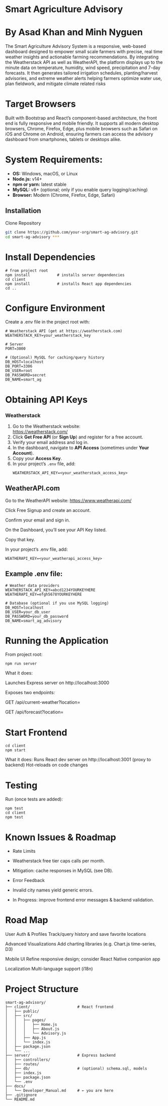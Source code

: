 # Smart Agriculture Advisory

# By Asad Khan and Minh Nyguen 

The Smart Agriculture Advisory System is a responsive, web-based dashboard designed to empower small scale farmers with precise, real time weather insights and actionable farming recommendations. By integrating the Weatherstack API as well as WeatherAPI, the platform displays up to the minute data on temperature, humidity, wind speed, precipitation and 7-day forecasts. It then generates tailored irrigation schedules, planting/harvest advisories, and extreme weather alerts helping farmers optimize water use, plan fieldwork, and mitigate climate related risks



# Target Browsers
Built with Bootstrap and React’s component-based architecture, the front end is fully responsive and mobile friendly. It supports all modern desktop browsers, Chrome, Firefox, Edge, plus mobile browsers such as Safari on iOS and Chrome on Android, ensuring farmers can access the advisory dashboard from smartphones, tablets or desktops alike.


# System Requirements: 

- **OS:** Windows, macOS, or Linux  
- **Node.js:** v14+  
- **npm or yarn:** latest stable  
- **MySQL:** v8+ (optional; only if you enable query logging/caching)  
- **Browser:** Modern (Chrome, Firefox, Edge, Safari) 

## Installation 
Clone Repository

```bash
git clone https://github.com/your-org/smart-ag-advisory.git
cd smart-ag-advisory ***
```
# Install Dependencies
```
# from project root
npm install            # installs server dependencies
cd client
npm install            # installs React app dependencies
cd ..
```
# Configure Environment
Create a .env file in the project root with:
```
# Weatherstack API (get at https://weatherstack.com)
WEATHERSTACK_KEY=your_weatherstack_key

# Server
PORT=3000

# (Optional) MySQL for caching/query history
DB_HOST=localhost
DB_PORT=3306
DB_USER=root
DB_PASSWORD=secret
DB_NAME=smart_ag
```
# Obtaining API Keys

### Weatherstack

1. Go to the Weatherstack website:  
   https://weatherstack.com/
2. Click **Get Free API** (or **Sign Up**) and register for a free account.
3. Verify your email address and log in.
4. In the dashboard, navigate to **API Access** (sometimes under **Your Account**).
5. Copy your **Access Key**.
6. In your project’s `.env` file, add:
   ```env
   WEATHERSTACK_API_KEY=<your_weatherstack_access_key>
## WeatherAPI.com

Go to the WeatherAPI website:
https://www.weatherapi.com/

Click Free Signup and create an account.

Confirm your email and sign in.

On the Dashboard, you’ll see your API Key listed.

Copy that key.

In your project’s .env file, add:
```
WEATHERAPI_KEY=<your_weatherapi_access_key>

```
## Example .env file:
```
# Weather data providers
WEATHERSTACK_API_KEY=abcd1234YOURKEYHERE
WEATHERAPI_KEY=efgh5678YOURKEYHERE

# Database (optional if you use MySQL logging)
DB_HOST=localhost
DB_USER=your_db_user
DB_PASSWORD=your_db_password
DB_NAME=smart_ag_advisory

```
# Running the Application
From project root:
```
npm run server
```
What it does:

Launches Express server on http://localhost:3000

Exposes two endpoints:

GET /api/current-weather?location=<city>

GET /api/forecast?location=<city>

# Start Frontend
```
cd client
npm start
```
What it does:
Runs React dev server on http://localhost:3001 (proxy to backend)
Hot-reloads on code changes

# Testing
Run (once tests are added):
```
npm test
cd client
npm test
```
# Known Issues & Roadmap
- Rate Limits

- Weatherstack free tier caps calls per month.

- Mitigation: cache responses in MySQL (see DB).

- Error Feedback

- Invalid city names yield generic errors.

- In Progress: improve frontend error messages & backend validation.

# Road Map
User Auth & Profiles
Track/query history and save favorite locations

Advanced Visualizations
Add charting libraries (e.g. Chart.js time-series, D3)

Mobile UI
Refine responsive design; consider React Native companion app

Localization
Multi-language support (i18n)

# Project Structure
```
smart-ag-advisory/
├── client/                     # React frontend
│   ├── public/
│   ├── src/
│   │   ├── pages/
│   │   │   ├── Home.js
│   │   │   ├── About.js
│   │   │   └── Advisory.js
│   │   ├── App.js
│   │   └── index.js
│   ├── package.json
│   └── ...
├── server/                     # Express backend
│   ├── controllers/
│   ├── routes/
│   ├── db/                     # (optional) schema.sql, models
│   ├── index.js
│   ├── package.json
│   └── .env
├── docs/
│   └── Developer_Manual.md     # ← you are here
├── .gitignore
└── README.md
```
